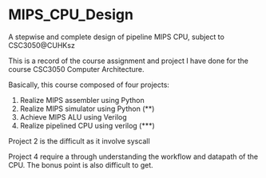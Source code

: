 # MIPS_CPU_Design
A stepwise and complete design of pipeline MIPS CPU, subject to CSC3050@CUHKsz

This is a record of the course assignment and project I have done for the course CSC3050 Computer Architecture.

Basically, this course composed of four projects:
1. Realize MIPS assembler using Python
2. Realize MIPS simulator using Python (**)
3. Achieve MIPS ALU using Verilog
4. Realize pipelined CPU using verilog (***)

Project 2 is the difficult as it involve syscall

Project 4 require a through understanding the workflow and datapath of the CPU. The bonus point is also difficult to get. 
